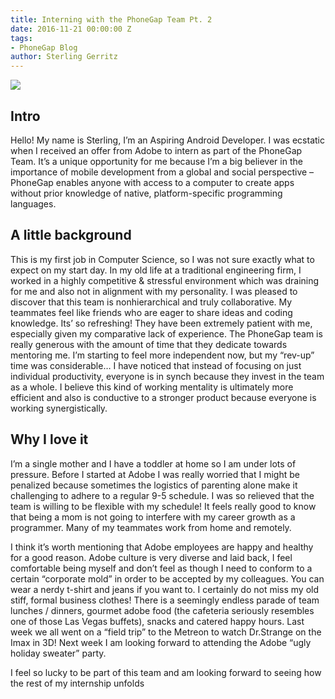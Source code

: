 ```yaml
---
title: Interning with the PhoneGap Team Pt. 2
date: 2016-11-21 00:00:00 Z
tags:
- PhoneGap Blog
author: Sterling Gerritz
---
```


![](/blog/uploads/2016-11/sterling.jpg)

## Intro

Hello! My name is Sterling, I’m an Aspiring Android Developer. I was ecstatic when I received an offer from Adobe to intern as part of the PhoneGap Team. It’s a unique opportunity for me because I’m a big believer in the importance of mobile development from a global and social perspective – PhoneGap enables anyone with access to a computer to create apps without prior knowledge of native, platform-specific programming languages.

## A little background

This is my first job in Computer Science, so I was not sure exactly what to expect on my start day. In my old life at a traditional engineering firm, I worked in a highly competitive & stressful environment which was draining for me and also not in alignment with my personality. I was pleased to discover that this team is nonhierarchical and truly collaborative. My teammates feel like friends who are eager to share ideas and coding knowledge. Its’ so refreshing! They have been extremely patient with me, especially given my comparative lack of experience. The PhoneGap team is really generous with the amount of time that they dedicate towards mentoring me. I’m starting to feel more independent now, but my “rev-up” time was considerable… I have noticed that instead of focusing on just individual productivity, everyone is in synch because they invest in the team as a whole. I believe this kind of working mentality is ultimately more efficient and also is conductive to a stronger product because everyone is working synergistically.

## Why I love it

I’m a single mother and I have a toddler at home so I am under lots of pressure. Before I started at Adobe I was really worried that I might be penalized because sometimes the logistics of parenting alone make it challenging to adhere to a regular 9-5 schedule. I was so relieved that the team is willing to be flexible with my schedule! It feels really good to know that being a mom is not going to interfere with my career growth as a programmer. Many of my teammates work from home and remotely.

I think it’s worth mentioning that Adobe employees are happy and healthy for a good reason. Adobe culture is very diverse and laid back, I feel comfortable being myself and don’t feel as though I need to conform to a certain “corporate mold” in order to be accepted by my colleagues. You can wear a nerdy t-shirt and jeans if you want to. I certainly do not miss my old stiff, formal business clothes! There is a seemingly endless parade of team lunches / dinners, gourmet adobe food (the cafeteria seriously resembles one of those Las Vegas buffets), snacks and catered happy hours. Last week we all went on a “field trip” to the Metreon to watch Dr.Strange on the Imax in 3D! Next week I am looking forward to attending the Adobe “ugly holiday sweater” party.

I feel so lucky to be part of this team and am looking forward to seeing how the rest of my internship unfolds
